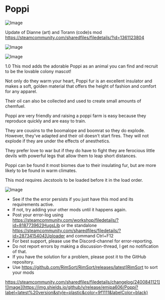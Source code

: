 # Poppi

![Image](https://i.imgur.com/buuPQel.png)

Update of Dianne (art) and Torann (code)s mod
https://steamcommunity.com/sharedfiles/filedetails/?id=1361123804

![Image](https://i.imgur.com/pufA0kM.png)

	
![Image](https://i.imgur.com/Z4GOv8H.png)

1.0
This mod adds the adorable Poppi as an animal you can find and recruit to be the lovable colony mascot!

Not only do they warm your heart, Poppi fur is an excellent insulator and makes a soft, golden material that offers the height of fashion and comfort for any apparel.

Their oil can also be collected and used to create small amounts of chemfuel.

Poppi are very friendly and raising a poppi farm is easy because they reproduce quickly and are easy to train.

They are cousins to the boomalope and boomrat so they do explode.  However, they've adapted and their oil doesn't start fires.  They will not explode if they are under the effects of anesthetics.

They prefer love to war but if they do have to fight they are ferocious little devils with powerful legs that allow them to leap short distances.

Poppi can be found it most biomes due to their insulating fur, but are more likely to be found in warm climates.

This mod requires Jecstools to be loaded before it in the load order.

![Image](https://i.imgur.com/PwoNOj4.png)



-  See if the the error persists if you just have this mod and its requirements active.
-  If not, try adding your other mods until it happens again.
-  Post your error-log using https://steamcommunity.com/workshop/filedetails/?id=818773962]HugsLib or the standalone https://steamcommunity.com/sharedfiles/filedetails/?id=2873415404]Uploader and command Ctrl+F12
-  For best support, please use the Discord-channel for error-reporting.
-  Do not report errors by making a discussion-thread, I get no notification of that.
-  If you have the solution for a problem, please post it to the GitHub repository.
-  Use https://github.com/RimSort/RimSort/releases/latest]RimSort to sort your mods



https://steamcommunity.com/sharedfiles/filedetails/changelog/2400841121]![Image](https://img.shields.io/github/v/release/emipa606/Poppi?label=latest%20version&style=plastic&color=9f1111&labelColor=black)

